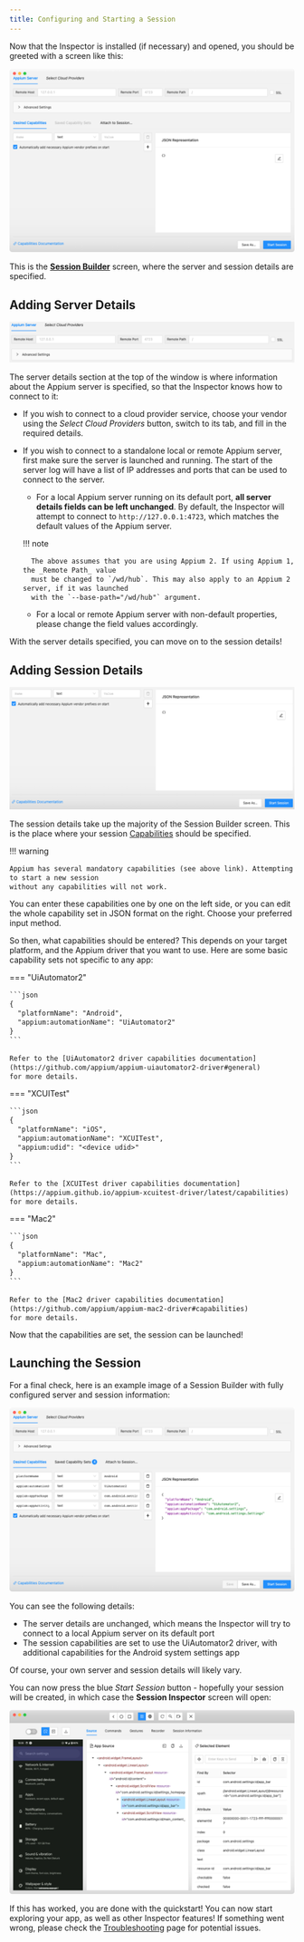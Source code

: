 ```yaml
---
title: Configuring and Starting a Session
---
```


Now that the Inspector is installed (if necessary) and opened, you should be greeted with a screen
like this:

![Empty Session Builder](../session-builder/assets/images/empty-session-builder.png)

This is the [__Session Builder__](../session-builder/index.md) screen, where the server
and session details are specified.

## Adding Server Details

![Server Details](../session-builder/assets/images/server-configuration.png)

The server details section at the top of the window is where information about the Appium server is
specified, so that the Inspector knows how to connect to it:

* If you wish to connect to a cloud provider service, choose your vendor using the _Select Cloud
  Providers_ button, switch to its tab, and fill in the required details.

* If you wish to connect to a standalone local or remote Appium server, first make sure the server
  is launched and running. The start of the server log will have a list of IP addresses and ports
  that can be used to connect to the server.

    * For a local Appium server running on its default port, __all server details fields can be left
      unchanged__. By default, the Inspector will attempt to connect to `http://127.0.0.1:4723`,
      which matches the default values of the Appium server.

    !!! note

        The above assumes that you are using Appium 2. If using Appium 1, the _Remote Path_ value
        must be changed to `/wd/hub`. This may also apply to an Appium 2 server, if it was launched
        with the `--base-path="/wd/hub"` argument.

    * For a local or remote Appium server with non-default properties, please change the field
      values accordingly.

With the server details specified, you can move on to the session details!

## Adding Session Details

![Session Details](../session-builder/assets/images/session-configuration.png)

The session details take up the majority of the Session Builder screen. This is the place
where your session [Capabilities](https://appium.io/docs/en/latest/guides/caps/) should be specified.

!!! warning

    Appium has several mandatory capabilities (see above link). Attempting to start a new session
    without any capabilities will not work.

You can enter these capabilities one by one on the left side, or you can edit the whole capability
set in JSON format on the right. Choose your preferred input method.

So then, what capabilities should be entered? This depends on your target platform, and the Appium
driver that you want to use. Here are some basic capability sets not specific to any app:

=== "UiAutomator2"

    ```json
    {
      "platformName": "Android",
      "appium:automationName": "UiAutomator2"
    }
    ```

    Refer to the [UiAutomator2 driver capabilities documentation](https://github.com/appium/appium-uiautomator2-driver#general)
    for more details.

=== "XCUITest"

    ```json
    {
      "platformName": "iOS",
      "appium:automationName": "XCUITest",
      "appium:udid": "<device udid>"
    }
    ```

    Refer to the [XCUITest driver capabilities documentation](https://appium.github.io/appium-xcuitest-driver/latest/capabilities)
    for more details.

=== "Mac2"

    ```json
    {
      "platformName": "Mac",
      "appium:automationName": "Mac2"
    }
    ```

    Refer to the [Mac2 driver capabilities documentation](https://github.com/appium/appium-mac2-driver#capabilities)
    for more details.

Now that the capabilities are set, the session can be launched!

## Launching the Session

For a final check, here is an example image of a Session Builder with fully configured server
and session information:

![Full Session Builder](../assets/images/session-builder.png)

You can see the following details:

* The server details are unchanged, which means the Inspector will try to connect to a local Appium
  server on its default port
* The session capabilities are set to use the UiAutomator2 driver, with additional capabilities for
  the Android system settings app

Of course, your own server and session details will likely vary.

You can now press the blue _Start Session_ button - hopefully your session will be created, in
which case the __Session Inspector__ screen will open:

![Session Inspector](../assets/images/session-inspector.png)

If this has worked, you are done with the quickstart! You can now start exploring your app, as well
as other Inspector features! If something went wrong, please check the
[Troubleshooting](../troubleshooting.md) page for potential issues.
